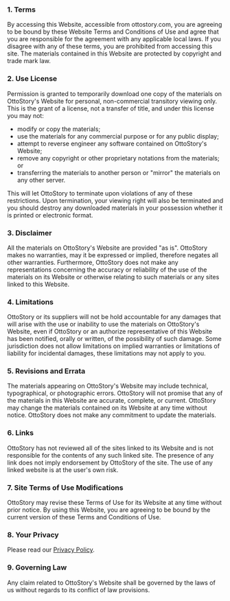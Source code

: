 ### 1\. Terms

By accessing this Website, accessible from ottostory.com, you are agreeing to be bound by these Website Terms and Conditions of Use and agree that you are responsible for the agreement with any applicable local laws. If you disagree with any of these terms, you are prohibited from accessing this site. The materials contained in this Website are protected by copyright and trade mark law.

### 2\. Use License

Permission is granted to temporarily download one copy of the materials on OttoStory's Website for personal, non-commercial transitory viewing only. This is the grant of a license, not a transfer of title, and under this license you may not:

*   modify or copy the materials;
*   use the materials for any commercial purpose or for any public display;
*   attempt to reverse engineer any software contained on OttoStory's Website;
*   remove any copyright or other proprietary notations from the materials; or
*   transferring the materials to another person or "mirror" the materials on any other server.

This will let OttoStory to terminate upon violations of any of these restrictions. Upon termination, your viewing right will also be terminated and you should destroy any downloaded materials in your possession whether it is printed or electronic format.

### 3\. Disclaimer

All the materials on OttoStory's Website are provided "as is". OttoStory makes no warranties, may it be expressed or implied, therefore negates all other warranties. Furthermore, OttoStory does not make any representations concerning the accuracy or reliability of the use of the materials on its Website or otherwise relating to such materials or any sites linked to this Website.

### 4\. Limitations

OttoStory or its suppliers will not be hold accountable for any damages that will arise with the use or inability to use the materials on OttoStory's Website, even if OttoStory or an authorize representative of this Website has been notified, orally or written, of the possibility of such damage. Some jurisdiction does not allow limitations on implied warranties or limitations of liability for incidental damages, these limitations may not apply to you.

### 5\. Revisions and Errata

The materials appearing on OttoStory's Website may include technical, typographical, or photographic errors. OttoStory will not promise that any of the materials in this Website are accurate, complete, or current. OttoStory may change the materials contained on its Website at any time without notice. OttoStory does not make any commitment to update the materials.

### 6\. Links

OttoStory has not reviewed all of the sites linked to its Website and is not responsible for the contents of any such linked site. The presence of any link does not imply endorsement by OttoStory of the site. The use of any linked website is at the user's own risk.

### 7\. Site Terms of Use Modifications

OttoStory may revise these Terms of Use for its Website at any time without prior notice. By using this Website, you are agreeing to be bound by the current version of these Terms and Conditions of Use.

### 8\. Your Privacy

Please read our [Privacy Policy](/privacy-policy).

### 9\. Governing Law

Any claim related to OttoStory's Website shall be governed by the laws of us without regards to its conflict of law provisions.
